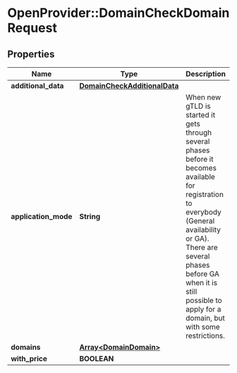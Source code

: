# OpenProvider::DomainCheckDomainRequest

## Properties
Name | Type | Description | Notes
------------ | ------------- | ------------- | -------------
**additional_data** | [**DomainCheckAdditionalData**](DomainCheckAdditionalData.md) |  | [optional] 
**application_mode** | **String** | When new gTLD is started it gets through several phases before it becomes available for registration to everybody (General availability or GA). There are several phases before GA when it is still possible to apply for a domain, but with some restrictions. | [optional] 
**domains** | [**Array&lt;DomainDomain&gt;**](DomainDomain.md) |  | [optional] 
**with_price** | **BOOLEAN** |  | [optional] 


